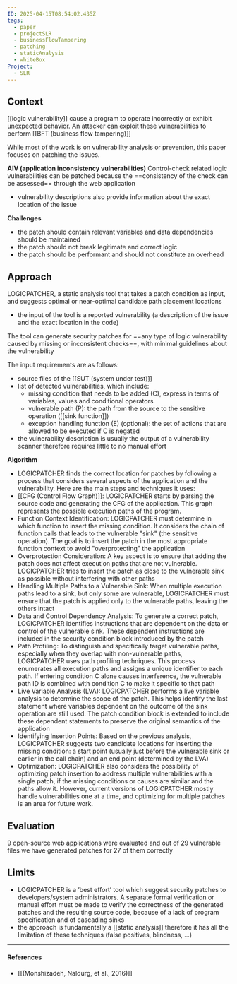 ```yaml
---
ID: 2025-04-15T08:54:02.435Z
tags:
  - paper
  - projectSLR
  - businessFlowTampering
  - patching
  - staticAnalysis
  - whiteBox
Project:
  - SLR
---
```

## Context

[[logic vulnerability]] cause a program to operate incorrectly or exhibit unexpected behavior. An attacker can exploit these vulnerabilities to perform [[BFT (business flow tampering)]]

While most of the work is on vulnerability analysis or prevention, this paper focuses on patching the issues.

**AIV (application inconsistency vulnerabilities)**
Control-check related logic vulnerabilities can be patched because the ==consistency of the check can be assessed== through the web application
- vulnerability descriptions also provide information about the exact location of the issue

**Challenges**
- the patch should contain relevant variables and data dependencies should be maintained
- the patch should not break legitimate and correct logic
- the patch should be performant and should not constitute an overhead

## Approach

LOGICPATCHER, a static analysis tool that takes a patch condition as input, and suggests optimal or near-optimal candidate path placement locations
- the input of the tool is a reported vulnerability (a description of the issue and the exact location in the code)

The tool can generate security patches for ==any type of logic vulnerability caused by missing or inconsistent checks==, with minimal guidelines about the vulnerability

The input requirements are as follows:
- source files of the [[SUT (system under test)]]
- list of detected vulnerabilities, which include:
	- missing condition that needs to be added (C), express in terms of variables, values and conditional operators
	- vulnerable path (P): the path from the source to the sensitive operation ([[sink function]])
	- exception handling function (E) (optional): the set of actions that are allowed to be executed if  C is negated
- the vulnerability description is usually the output of a vulnerability scanner therefore requires little to no manual effort

**Algorithm**
- LOGICPATCHER finds the correct location for patches by following a process that considers several aspects of the application and the vulnerability. Here are the main steps and techniques it uses:
- [[CFG (Control Flow Graph)]]: LOGICPATCHER starts by parsing the source code and generating the CFG of the application. This graph represents the possible execution paths of the program.
- Function Context Identification: LOGICPATCHER must determine in which function to insert the missing condition. It considers the chain of function calls that leads to the vulnerable "sink" (the sensitive operation). The goal is to insert the patch in the most appropriate function context to avoid "overprotecting" the application
- Overprotection Consideration: A key aspect is to ensure that adding the patch does not affect execution paths that are not vulnerable. LOGICPATCHER tries to insert the patch as close to the vulnerable sink as possible without interfering with other paths
- Handling Multiple Paths to a Vulnerable Sink: When multiple execution paths lead to a sink, but only some are vulnerable, LOGICPATCHER must ensure that the patch is applied only to the vulnerable paths, leaving the others intact
- Data and Control Dependency Analysis: To generate a correct patch, LOGICPATCHER identifies instructions that are dependent on the data or control of the vulnerable sink. These dependent instructions are included in the security condition block introduced by the patch
- Path Profiling: To distinguish and specifically target vulnerable paths, especially when they overlap with non-vulnerable paths, LOGICPATCHER uses path profiling techniques. This process enumerates all execution paths and assigns a unique identifier to each path. If entering condition C alone causes interference, the vulnerable path ID is combined with condition C to make it specific to that path
- Live Variable Analysis (LVA): LOGICPATCHER performs a live variable analysis to determine the scope of the patch. This helps identify the last statement where variables dependent on the outcome of the sink operation are still used. The patch condition block is extended to include these dependent statements to preserve the original semantics of the application
- Identifying Insertion Points: Based on the previous analysis, LOGICPATCHER suggests two candidate locations for inserting the missing condition: a start point (usually just before the vulnerable sink or earlier in the call chain) and an end point (determined by the LVA)
- Optimization: LOGICPATCHER also considers the possibility of optimizing patch insertion to address multiple vulnerabilities with a single patch, if the missing conditions or causes are similar and the paths allow it. However, current versions of LOGICPATCHER mostly handle vulnerabilities one at a time, and optimizing for multiple patches is an area for future work.

## Evaluation

9 open-source web applications were evaluated and out of 29 vulnerable files we have generated patches for 27 of them correctly

## Limits

- LOGICPATCHER is a ’best effort’ tool which suggest security patches to developers/system administrators. A separate formal verification or manual effort must be made to verify the correctness of the generated patches and the resulting source code, because of a lack of program specification and of cascading sinks
- the approach is fundamentally a [[static analysis]] therefore it has all the limitation of these techniques (false positives, blindness, ...)

---
#### References
- [[(Monshizadeh, Naldurg, et al., 2016)]]
